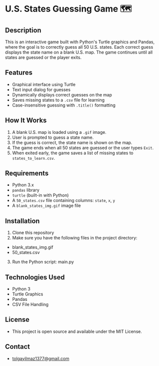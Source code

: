 # U.S. States Guessing Game 🗺️

## Description
This is an interactive game built with Python's Turtle graphics and Pandas, where the goal is to correctly guess all 50 U.S. states.
Each correct guess displays the state name on a blank U.S. map.
The game continues until all states are guessed or the player exits.

## Features
- Graphical interface using Turtle
- Text input dialog for guesses
- Dynamically displays correct guesses on the map
- Saves missing states to a `.csv` file for learning
- Case-insensitive guessing with `.title()` formatting

## How It Works
1. A blank U.S. map is loaded using a `.gif` image.
2. User is prompted to guess a state name.
3. If the guess is correct, the state name is shown on the map.
4. The game ends when all 50 states are guessed or the user types `Exit`.
5. When exited early, the game saves a list of missing states to `states_to_learn.csv`.

## Requirements
- Python 3.x  
- `pandas` library  
- `turtle` (built-in with Python)  
- A `50_states.csv` file containing columns: `state`, `x`, `y`  
- A `blank_states_img.gif` image file

## Installation
1. Clone this repository
2. Make sure you have the following files in the project directory:
 - blank_states_img.gif
 - 50_states.csv
3. Run the Python script: main.py

## Technologies Used
- Python 3
- Turtle Graphics
- Pandas
- CSV File Handling

## License
- This project is open source and available under the MIT License.

## Contact
- tolgayilmaz1377@gmail.com

